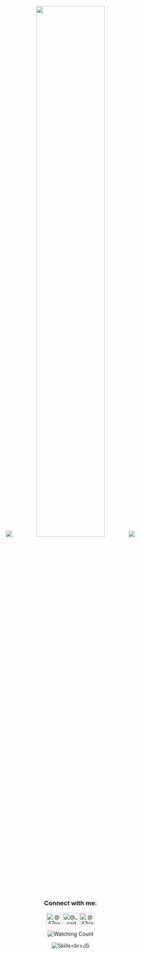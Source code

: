 <p align="center">
  <img src="https://github-widgetbox.vercel.app/api/profile?username=47PADO47&data=followers,repositories,stars,commits">
  <img width="60%" height="60%" src="https://github-readme-stats.vercel.app/api?username=47PADO47&count_private=true&show_icons=true&theme=vue&icon_color=FFD700">
  <img src="https://github-readme-stats.vercel.app/api/top-langs/?username=47PADO47&theme=vue">
</p>

<h3 align="center">Connect with me:</h3>
<p align="center">
  <a href="https://twitter.com/47pado47" target="blank"><img align="center" src="https://raw.githubusercontent.com/rahuldkjain/github-profile-readme-generator/master/src/images/icons/Social/twitter.svg" alt="@47pado47" height="30" width="40" /></a>
  <a href="https://instagram.com/_.pado_" target="blank"><img align="center" src="https://raw.githubusercontent.com/rahuldkjain/github-profile-readme-generator/master/src/images/icons/Social/instagram.svg" alt="@_.pado_" height="30" width="40" /></a>
  <a href="https://www.youtube.com/c/PADO0" target="blank"><img align="center" src="https://raw.githubusercontent.com/rahuldkjain/github-profile-readme-generator/master/src/images/icons/Social/youtube.svg" alt="@47pado47" height="30" width="40" /></a>
  <br>
  <br>
  <img src="https://komarev.com/ghpvc/?username=47PADO47&color=brightgreen" alt="Watching Count" />
</p>

<div align="center">
  <img src="https://github-widgetbox.vercel.app/api/skills?names=js,ts,python,html,css,c,cpp,bash,json,markdown&includeNames=true" alt="Skills<br>JS">
<div>
